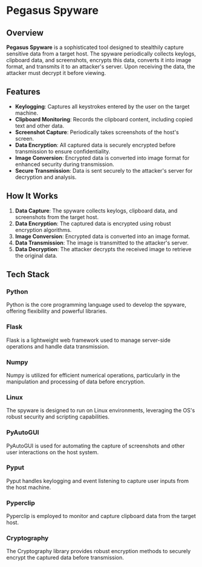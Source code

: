 # Pegasus Spyware

## Overview
**Pegasus Spyware** is a sophisticated tool designed to stealthily capture sensitive data from a target host. The spyware periodically collects keylogs, clipboard data, and screenshots, encrypts this data, converts it into image format, and transmits it to an attacker's server. Upon receiving the data, the attacker must decrypt it before viewing.

## Features
- **Keylogging**: Captures all keystrokes entered by the user on the target machine.
- **Clipboard Monitoring**: Records the clipboard content, including copied text and other data.
- **Screenshot Capture**: Periodically takes screenshots of the host's screen.
- **Data Encryption**: All captured data is securely encrypted before transmission to ensure confidentiality.
- **Image Conversion**: Encrypted data is converted into image format for enhanced security during transmission.
- **Secure Transmission**: Data is sent securely to the attacker's server for decryption and analysis.

## How It Works
1. **Data Capture**: The spyware collects keylogs, clipboard data, and screenshots from the target host.
2. **Data Encryption**: The captured data is encrypted using robust encryption algorithms.
3. **Image Conversion**: Encrypted data is converted into an image format.
4. **Data Transmission**: The image is transmitted to the attacker's server.
5. **Data Decryption**: The attacker decrypts the received image to retrieve the original data.

## Tech Stack
### Python
Python is the core programming language used to develop the spyware, offering flexibility and powerful libraries.

### Flask
Flask is a lightweight web framework used to manage server-side operations and handle data transmission.

### Numpy
Numpy is utilized for efficient numerical operations, particularly in the manipulation and processing of data before encryption.

### Linux
The spyware is designed to run on Linux environments, leveraging the OS's robust security and scripting capabilities.

### PyAutoGUI
PyAutoGUI is used for automating the capture of screenshots and other user interactions on the host system.

### Pyput
Pyput handles keylogging and event listening to capture user inputs from the host machine.

### Pyperclip
Pyperclip is employed to monitor and capture clipboard data from the target host.

### Cryptography
The Cryptography library provides robust encryption methods to securely encrypt the captured data before transmission.


